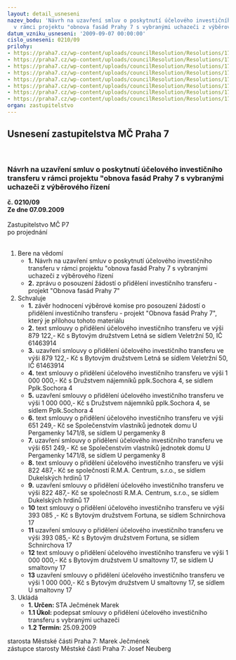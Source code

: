 ```yaml
---
layout: detail_usneseni
nazev_bodu: 'Návrh na uzavření smluv o poskytnutí účelového investičního transferu
  v rámci projektu "obnova fasád Prahy 7 s vybranými uchazeči z výběrového řízení '
datum_vzniku_usneseni: '2009-09-07 00:00:00'
cislo_usneseni: 0210/09
prilohy:
- https://praha7.cz/wp-content/uploads/councilResolution/Resolutions/17952/4-09-864r.doc
- https://praha7.cz/wp-content/uploads/councilResolution/Resolutions/17952/4-09-smlouvafasady_veletr%c5%ben%c3%ad_50.doc
- https://praha7.cz/wp-content/uploads/councilResolution/Resolutions/17952/4-09-smlouvafasadysochora_4.doc
- https://praha7.cz/wp-content/uploads/councilResolution/Resolutions/17952/4-09-smlouvafasady_u_pergamenky_8.doc
- https://praha7.cz/wp-content/uploads/councilResolution/Resolutions/17952/4-09-smlouvafasady_dukel.hrd.17.doc
- https://praha7.cz/wp-content/uploads/councilResolution/Resolutions/17952/4-09-smlouvafasady_schnirchova_17.doc
- https://praha7.cz/wp-content/uploads/councilResolution/Resolutions/17952/4-09-smlouvafasady_u_smaltovny_17.doc
- https://praha7.cz/wp-content/uploads/councilResolution/Resolutions/17952/4-09-skmbt_60009082811220.tif
organ: zastupitelstvo
---
```

<div id="ucUsn_pList" class="usn">
	<span><h2>Usnesení zastupitelstva MČ Praha 7 </h2>
<br></span><div class="standBody">
<span><h3>Návrh na uzavření smluv o poskytnutí účelového investičního transferu v rámci projektu "obnova fasád Prahy 7 s vybranými uchazeči z výběrového řízení </h3></span><div class="center">
		<strong>č. 0210/09</strong><br>
	</div>
<div class="center">
		<strong>Ze dne 07.09.2009</strong><br><br>
	</div>Zastupitelstvo MČ P7<br> po projednání<br><br><ol>
<li>Bere na vědomí<ul>
<li>
<strong>1.</strong> Návrh na uzavření smluv o poskytnutí účelového investičního transferu v rámci projektu "obnova fasád Prahy 7 s vybranými uchazeči z výběrového řízení </li>
<li>
<strong>2.</strong> zprávu  o posouzení žádostí o přidělení investičního transferu - projekt "Obnova fasád Prahy 7"</li>
</ul>
</li>
<li>Schvaluje<ul>
<li>
<strong>1.</strong> závěr hodnocení výběrové komise pro posouzení žádostí o přidělení investičního transferu - projekt "Obnova fasád Prahy 7", který je přílohou tohoto materiálu</li>
<li>
<strong>2.</strong> text smlouvy  o přidělení účelového investičního transferu  ve výši 879 122,- Kč s Bytovým družstvem Letná se sídlem Veletržní 50, IČ 61463914</li>
<li>
<strong>3.</strong> uzavření smlouvy  o přidělení účelového investičního transferu  ve výši 879 122,- Kč s Bytovým družstvem Letná se sídlem Veletržní 50, IČ 61463914</li>
<li>
<strong>4.</strong> text smlouvy  o přidělení účelového investičního transferu  ve výši 1 000 000,- Kč s Družstvem nájemníků pplk.Sochora 4, se sídlem Pplk.Sochora 4</li>
<li>
<strong>5.</strong> uzavření smlouvy  o přidělení účelového investičního transferu  ve výši 1 000 000,- Kč s Družstvem nájemníků pplk.Sochora 4, se sídlem Pplk.Sochora 4</li>
<li>
<strong>6.</strong> text smlouvy  o přidělení účelového investičního transferu  ve výši 651 249,- Kč se Společenstvím vlastníků jednotek domu U Pergamenky 1471/8, se sídlem U pergamenky 8</li>
<li>
<strong>7.</strong> uzavření smlouvy  o přidělení účelového investičního transferu  ve výši 651 249,- Kč se Společenstvím vlastníků jednotek domu U Pergamenky 1471/8, se sídlem U pergamenky 8</li>
<li>
<strong>8.</strong> text smlouvy  o přidělení účelového investičního transferu  ve výši 822 487,- Kč se společností R.M.A. Centrum, s.r.o., se sídlem Dukelských hrdinů 17</li>
<li>
<strong>9.</strong> uzavření smlouvy  o přidělení účelového investičního transferu  ve výši 822 487,- Kč se společností R.M.A. Centrum, s.r.o., se sídlem Dukelských hrdinů 17</li>
<li>
<strong>10</strong> text smlouvy  o přidělení účelového investičního transferu  ve výši 393  085 ,- Kč s Bytovým družstvem Fortuna, se sídlem Schnirchova 17</li>
<li>
<strong>11</strong> uzavření smlouvy  o přidělení účelového investičního transferu  ve výši 393  085,- Kč s Bytovým družstvem Fortuna, se sídlem Schnirchova 17</li>
<li>
<strong>12</strong> text  smlouvy  o přidělení účelového investičního transferu  ve výši 1 000 000,- Kč s Bytovým družstvem U smaltovny 17, se sídlem U smaltovny 17</li>
<li>
<strong>13</strong> uzavření   smlouvy  o přidělení účelového investičního transferu  ve výši 1 000 000,- Kč s Bytovým družstvem U smaltovny 17, se sídlem U smaltovny 17</li>
</ul>
</li>
<li>Ukládá<ul>
<li>
<strong>1. Určen: </strong>STA Ječmének Marek</li>
<li>
<strong>1.1 Úkol: </strong>podepsat smlouvy o přidělení účelového investičního transferu s vybranými uchazeči </li>
<li>
<strong>1.2 Termín: </strong>25.09.2009</li>
</ul>
</li>
</ol>starosta Městské části Praha 7: Marek Ječmének<br>zástupce starosty Městské části Praha 7: Josef Neuberg
</div>
</div>